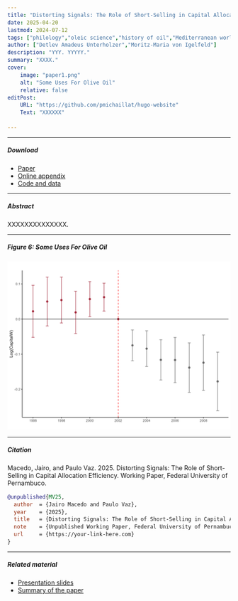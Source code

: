 ```yaml
---
title: "Distorting Signals: The Role of Short-Selling in Capital Allocation Efficiency" 
date: 2025-04-20
lastmod: 2024-07-12
tags: ["philology","oleic science","history of oil","Mediterranean world"]
author: ["Detlev Amadeus Unterholzer","Moritz-Maria von Igelfeld"]
description: "YYY. YYYYY." 
summary: "XXXX." 
cover:
    image: "paper1.png"
    alt: "Some Uses For Olive Oil"
    relative: false
editPost:
    URL: "https://github.com/pmichaillat/hugo-website"
    Text: "XXXXXX"

---
```


---

##### Download

+ [Paper](paper1.pdf)
+ [Online appendix](appendix1.pdf)
+ [Code and data](https://github.com/pmichaillat/feru)

---

##### Abstract

XXXXXXXXXXXXXX.

---

##### Figure 6: Some Uses For Olive Oil

![](LeadLag_capitalW.png)

---

##### Citation

Macedo, Jairo, and Paulo Vaz. 2025. Distorting Signals: The Role of Short-Selling in Capital Allocation Efficiency. Working Paper, Federal University of Pernambuco.

```BibTeX
@unpublished{MV25,
  author  = {Jairo Macedo and Paulo Vaz},
  year    = {2025},
  title   = {Distorting Signals: The Role of Short-Selling in Capital Allocation Efficiency},
  note    = {Unpublished Working Paper, Federal University of Pernambuco},
  url     = {https://your-link-here.com} 
}
```

---

##### Related material

+ [Presentation slides](presentation1.pdf)
+ [Summary of the paper](https://www.penguinrandomhouse.com/books/110403/unusual-uses-for-olive-oil-by-alexander-mccall-smith/)
